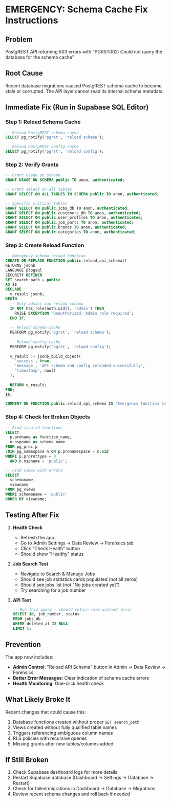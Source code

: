 # EMERGENCY: Schema Cache Fix Instructions

## Problem
PostgREST API returning 503 errors with "PGRST002: Could not query the database for the schema cache"

## Root Cause
Recent database migrations caused PostgREST schema cache to become stale or corrupted. The API layer cannot read its internal schema metadata.

## Immediate Fix (Run in Supabase SQL Editor)

### Step 1: Reload Schema Cache
```sql
-- Reload PostgREST schema cache
SELECT pg_notify('pgrst', 'reload schema');

-- Reload PostgREST config cache  
SELECT pg_notify('pgrst', 'reload config');
```

### Step 2: Verify Grants
```sql
-- Grant usage on schema
GRANT USAGE ON SCHEMA public TO anon, authenticated;

-- Grant select on all tables
GRANT SELECT ON ALL TABLES IN SCHEMA public TO anon, authenticated;

-- Specific critical tables
GRANT SELECT ON public.jobs_db TO anon, authenticated;
GRANT SELECT ON public.customers_db TO anon, authenticated;
GRANT SELECT ON public.user_profiles TO anon, authenticated;
GRANT SELECT ON public.job_parts TO anon, authenticated;
GRANT SELECT ON public.brands TO anon, authenticated;
GRANT SELECT ON public.categories TO anon, authenticated;
```

### Step 3: Create Reload Function
```sql
-- Emergency schema reload function
CREATE OR REPLACE FUNCTION public.reload_api_schema()
RETURNS jsonb
LANGUAGE plpgsql
SECURITY DEFINER
SET search_path = public
AS $$
DECLARE
  v_result jsonb;
BEGIN
  -- Only admins can reload schema
  IF NOT has_role(auth.uid(), 'admin') THEN
    RAISE EXCEPTION 'Unauthorized: Admin role required';
  END IF;
  
  -- Reload schema cache
  PERFORM pg_notify('pgrst', 'reload schema');
  
  -- Reload config cache
  PERFORM pg_notify('pgrst', 'reload config');
  
  v_result := jsonb_build_object(
    'success', true,
    'message', 'API schema and config reloaded successfully',
    'timestamp', now()
  );
  
  RETURN v_result;
END;
$$;

COMMENT ON FUNCTION public.reload_api_schema IS 'Emergency function to reload PostgREST schema cache';
```

### Step 4: Check for Broken Objects
```sql
-- Find invalid functions
SELECT 
  p.proname as function_name,
  n.nspname as schema_name
FROM pg_proc p
JOIN pg_namespace n ON p.pronamespace = n.oid
WHERE p.prorettype = 0 
  AND n.nspname = 'public';

-- Find views with errors
SELECT 
  schemaname,
  viewname
FROM pg_views
WHERE schemaname = 'public'
ORDER BY viewname;
```

## Testing After Fix

1. **Health Check**
   - Refresh the app
   - Go to Admin Settings → Data Review → Forensics tab
   - Click "Check Health" button
   - Should show "Healthy" status

2. **Job Search Test**
   - Navigate to Search & Manage Jobs
   - Should see job statistics cards populated (not all zeros)
   - Should see jobs list (not "No jobs created yet")
   - Try searching for a job number

3. **API Test**
   ```sql
   -- Run this query - should return rows without error
   SELECT id, job_number, status 
   FROM jobs_db 
   WHERE deleted_at IS NULL 
   LIMIT 5;
   ```

## Prevention

The app now includes:
- **Admin Control**: "Reload API Schema" button in Admin → Data Review → Forensics
- **Better Error Messages**: Clear indication of schema cache errors
- **Health Monitoring**: One-click health check

## What Likely Broke It

Recent changes that could cause this:
1. Database functions created without proper `SET search_path`
2. Views created without fully qualified table names
3. Triggers referencing ambiguous column names
4. RLS policies with recursive queries
5. Missing grants after new tables/columns added

## If Still Broken

1. Check Supabase dashboard logs for more details
2. Restart Supabase database (Dashboard → Settings → Database → Restart)
3. Check for failed migrations in Dashboard → Database → Migrations
4. Review recent schema changes and roll back if needed
